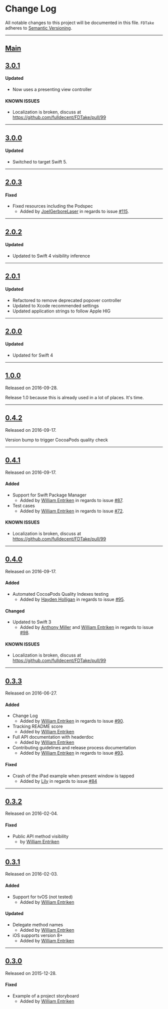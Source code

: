 # Change Log
All notable changes to this project will be documented in this file.
`FDTake` adheres to [Semantic Versioning](http://semver.org/).

---

## [Main](https://github.com/fulldecent/FDBarGuage/compare/3.0.1...main)

## [3.0.1](https://github.com/fulldecent/FDBarGuage/compare/3.0.1)

#### Updated

- Now uses a presenting view controller

#### KNOWN ISSUES

- Localization is broken, discuss at https://github.com/fulldecent/FDTake/pull/99

---

## [3.0.0](https://github.com/fulldecent/FDBarGuage/compare/3.0.0)

#### Updated

- Switched to target Swift 5.

---

## [2.0.3](https://github.com/fulldecent/FDBarGuage/compare/2.0.3)

#### Fixed

- Fixed resources including the Podspec 
  - Added by [JoelGerboreLaser](https://github.com/JoelGerboreLaser) in regards to issue
  [#115](https://github.com/fulldecent/FDTake/pull/115).

---

## [2.0.2](https://github.com/fulldecent/FDBarGuage/compare/2.0.2)

#### Updated

- Updated to Swift 4 visibility inference

---

## [2.0.1](https://github.com/fulldecent/FDBarGuage/compare/2.0.1)
#### Updated

- Refactored to remove deprecated popover controller
- Updated to Xcode recommended settings
- Updated application strings to follow Apple HIG

------

## [2.0.0](https://github.com/fulldecent/FDBarGuage/compare/2.0.0)

#### Updated

- Updated for Swift 4

------

## [1.0.0](https://github.com/fulldecent/FDBarGuage/releases/tag/1.0.0)

Released on 2016-09-28.

Release 1.0 because this is already used in a lot of places. It's time.

---

## [0.4.2](https://github.com/fulldecent/FDBarGuage/releases/tag/0.4.2)
Released on 2016-09-17.

Version bump to trigger CocoaPods quality check

---

## [0.4.1](https://github.com/fulldecent/FDBarGuage/releases/tag/0.4.1)
Released on 2016-09-17.

#### Added
- Support for Swift Package Manager
  - Added by [William Entriken](https://github.com/fulldecent) in regards to issue
  [#87](https://github.com/fulldecent/FDBarGuage/issues/87).
- Test cases
  - Added by [William Entriken](https://github.com/fulldecent) in regards to issue
  [#72](https://github.com/fulldecent/FDBarGuage/issues/72).

#### KNOWN ISSUES
- Localization is broken, discuss at https://github.com/fulldecent/FDTake/pull/99

---

## [0.4.0](https://github.com/fulldecent/FDBarGuage/releases/tag/0.4.0)
Released on 2016-09-17.

#### Added
- Automated CocoaPods Quality Indexes testing
  - Added by [Hayden Holligan](https://github.com/haydenholligan) in regards to issue
  [#95](https://github.com/fulldecent/FDTake/issues/95).

#### Changed
- Updated to Swift 3
  - Added by [Anthony Miller](https://github.com/AnthonyMDev) and [William Entriken](https://github.com/fulldecent) in regards to issue
  [#98](https://github.com/fulldecent/FDTake/issues/98).

#### KNOWN ISSUES
- Localization is broken, discuss at https://github.com/fulldecent/FDTake/pull/99

---

## [0.3.3](https://github.com/fulldecent/FDBarGuage/releases/tag/0.3.3)
Released on 2016-06-27.

#### Added
- Change Log
  - Added by [William Entriken](https://github.com/fulldecent) in regards to issue
  [#90](https://github.com/fulldecent/FDBarGuage/issues/90).
- Tracking README score
  - Added by [William Entriken](https://github.com/fulldecent)
- Full API documentation with headerdoc
  - Added by [William Entriken](https://github.com/fulldecent)
- Contributing guidelines and release process documentation
  - Added by [William Entriken](https://github.com/fulldecent) in regards to issue
  [#93](https://github.com/fulldecent/FDBarGuage/issues/93).

#### Fixed
- Crash of the iPad example when present window is tapped
  - Added by [Lily](https://github.com/Lily418) in regards to issue
  [#84](https://github.com/fulldecent/FDTake/issues/84)

---

## [0.3.2](https://github.com/fulldecent/FDBarGuage/releases/tag/0.3.2)
Released on 2016-02-04.

#### Fixed
- Public API method visibility
  -  by [William Entriken](https://github.com/fulldecent)

---

## [0.3.1](https://github.com/fulldecent/FDBarGuage/releases/tag/0.3.1)
Released on 2016-02-03.

#### Added
- Support for tvOS (not tested)
  - Added by [William Entriken](https://github.com/fulldecent)

#### Updated
- Delegate method names
  - Added by [William Entriken](https://github.com/fulldecent)
- iOS supports version 8+
  - Added by [William Entriken](https://github.com/fulldecent)

---

## [0.3.0](https://github.com/fulldecent/FDBarGuage/releases/tag/0.3.0)
Released on 2015-12-28.

#### Fixed
- Example of a project storyboard
  - Added by [William Entriken](https://github.com/fulldecent)
